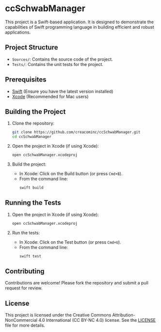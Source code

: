 # ccSchwabManager

This project is a Swift-based application. It is designed to demonstrate the capabilities of Swift programming language in building efficient and robust applications.

## Project Structure

- `Sources/`: Contains the source code of the project.
- `Tests/`: Contains the unit tests for the project.

## Prerequisites

- [Swift](https://swift.org/getting-started/) (Ensure you have the latest version installed)
- [Xcode](https://developer.apple.com/xcode/) (Recommended for Mac users)

## Building the Project

1. Clone the repository:
    ```sh
    git clone https://github.com/creacominc/ccSchwabManager.git
    cd ccSchwabManager
    ```

2. Open the project in Xcode (if using Xcode):
    ```sh
    open ccSchwabManager.xcodeproj
    ```

3. Build the project:
    - In Xcode: Click on the Build button (or press `Cmd+B`).
    - From the command line:
        ```sh
        swift build
        ```

## Running the Tests

1. Open the project in Xcode (if using Xcode):
    ```sh
    open ccSchwabManager.xcodeproj
    ```

2. Run the tests:
    - In Xcode: Click on the Test button (or press `Cmd+U`).
    - From the command line:
        ```sh
        swift test
        ```

## Contributing

Contributions are welcome! Please fork the repository and submit a pull request for review.

## License

This project is licensed under the Creative Commons Attribution-NonCommercial 4.0 International (CC BY-NC 4.0) license. See the [LICENSE](LICENSE) file for more details.

